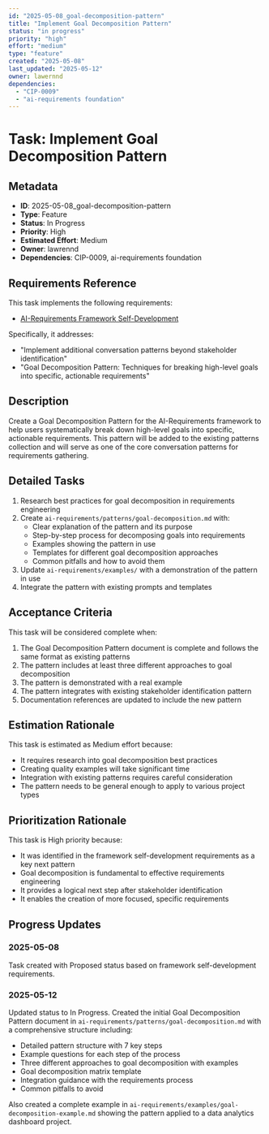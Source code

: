 ```yaml
---
id: "2025-05-08_goal-decomposition-pattern"
title: "Implement Goal Decomposition Pattern"
status: "in progress"
priority: "high"
effort: "medium"
type: "feature"
created: "2025-05-08"
last_updated: "2025-05-12"
owner: lawernnd
dependencies:
  - "CIP-0009"
  - "ai-requirements foundation"
---
```


# Task: Implement Goal Decomposition Pattern

## Metadata
- **ID**: 2025-05-08_goal-decomposition-pattern
- **Type**: Feature
- **Status**: In Progress
- **Priority**: High
- **Estimated Effort**: Medium
- **Owner**: lawrennd
- **Dependencies**: CIP-0009, ai-requirements foundation

## Requirements Reference

This task implements the following requirements:
- [AI-Requirements Framework Self-Development](../../ai-requirements/examples/framework-self-development.md)

Specifically, it addresses:
- "Implement additional conversation patterns beyond stakeholder identification"
- "Goal Decomposition Pattern: Techniques for breaking high-level goals into specific, actionable requirements"

## Description

Create a Goal Decomposition Pattern for the AI-Requirements framework to help users systematically break down high-level goals into specific, actionable requirements. This pattern will be added to the existing patterns collection and will serve as one of the core conversation patterns for requirements gathering.

## Detailed Tasks

1. Research best practices for goal decomposition in requirements engineering
2. Create `ai-requirements/patterns/goal-decomposition.md` with:
   - Clear explanation of the pattern and its purpose
   - Step-by-step process for decomposing goals into requirements
   - Examples showing the pattern in use
   - Templates for different goal decomposition approaches
   - Common pitfalls and how to avoid them
3. Update `ai-requirements/examples/` with a demonstration of the pattern in use
4. Integrate the pattern with existing prompts and templates

## Acceptance Criteria

This task will be considered complete when:

1. The Goal Decomposition Pattern document is complete and follows the same format as existing patterns
2. The pattern includes at least three different approaches to goal decomposition
3. The pattern is demonstrated with a real example
4. The pattern integrates with existing stakeholder identification pattern
5. Documentation references are updated to include the new pattern

## Estimation Rationale

This task is estimated as Medium effort because:
- It requires research into goal decomposition best practices
- Creating quality examples will take significant time
- Integration with existing patterns requires careful consideration
- The pattern needs to be general enough to apply to various project types

## Prioritization Rationale

This task is High priority because:
- It was identified in the framework self-development requirements as a key next pattern
- Goal decomposition is fundamental to effective requirements engineering
- It provides a logical next step after stakeholder identification
- It enables the creation of more focused, specific requirements

## Progress Updates

### 2025-05-08
Task created with Proposed status based on framework self-development requirements.

### 2025-05-12
Updated status to In Progress. Created the initial Goal Decomposition Pattern document in `ai-requirements/patterns/goal-decomposition.md` with a comprehensive structure including:
- Detailed pattern structure with 7 key steps
- Example questions for each step of the process
- Three different approaches to goal decomposition with examples
- Goal decomposition matrix template
- Integration guidance with the requirements process
- Common pitfalls to avoid

Also created a complete example in `ai-requirements/examples/goal-decomposition-example.md` showing the pattern applied to a data analytics dashboard project. 